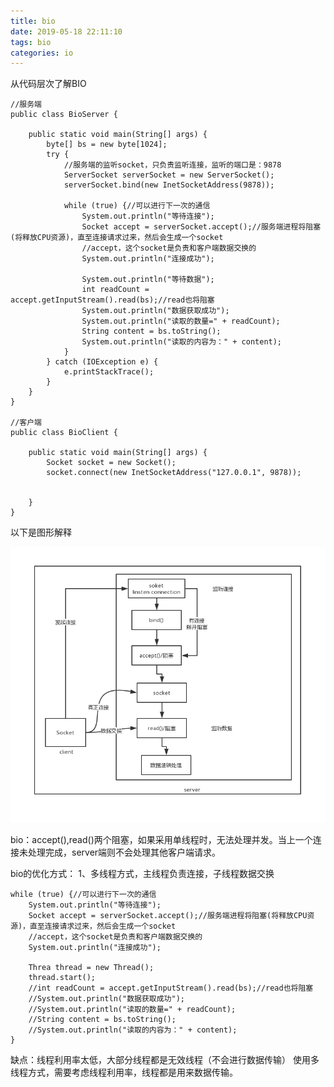 ```yaml
---
title: bio
date: 2019-05-18 22:11:10
tags: bio
categories: io
---
```


从代码层次了解BIO

    //服务端
    public class BioServer {
    
        public static void main(String[] args) {
            byte[] bs = new byte[1024];
            try {
                //服务端的监听socket，只负责监听连接，监听的端口是：9878
                ServerSocket serverSocket = new ServerSocket();
                serverSocket.bind(new InetSocketAddress(9878));
    
                while (true) {//可以进行下一次的通信
                    System.out.println("等待连接");
                    Socket accept = serverSocket.accept();//服务端进程将阻塞(将释放CPU资源)，直至连接请求过来，然后会生成一个socket
                    //accept，这个socket是负责和客户端数据交换的
                    System.out.println("连接成功");
    
                    System.out.println("等待数据");
                    int readCount = accept.getInputStream().read(bs);//read也将阻塞
                    System.out.println("数据获取成功");
                    System.out.println("读取的数量=" + readCount);
                    String content = bs.toString();
                    System.out.println("读取的内容为：" + content);
                }
            } catch (IOException e) {
                e.printStackTrace();
            }
        }
    }
    
    //客户端
    public class BioClient {
    
        public static void main(String[] args) {
            Socket socket = new Socket();
            socket.connect(new InetSocketAddress("127.0.0.1", 9878));
            
            
        }
    }
    
<!--more-->
以下是图形解释

![bio-1](bio/bio.png)

bio：accept(),read()两个阻塞，如果采用单线程时，无法处理并发。当上一个连接未处理完成，server端则不会处理其他客户端请求。

bio的优化方式：
1、多线程方式，主线程负责连接，子线程数据交换

    while (true) {//可以进行下一次的通信
        System.out.println("等待连接");
        Socket accept = serverSocket.accept();//服务端进程将阻塞(将释放CPU资源)，直至连接请求过来，然后会生成一个socket
        //accept，这个socket是负责和客户端数据交换的
        System.out.println("连接成功");

        Threa thread = new Thread();
        thread.start();
        //int readCount = accept.getInputStream().read(bs);//read也将阻塞
        //System.out.println("数据获取成功");
        //System.out.println("读取的数量=" + readCount);
        //String content = bs.toString();
        //System.out.println("读取的内容为：" + content);
    }
缺点：线程利用率太低，大部分线程都是无效线程（不会进行数据传输）
使用多线程方式，需要考虑线程利用率，线程都是用来数据传输。    
    